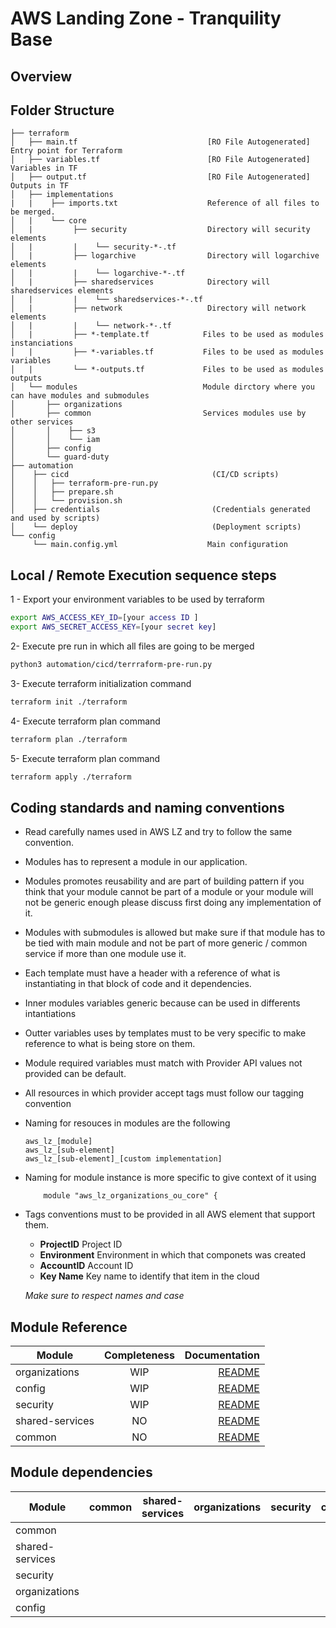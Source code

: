 # AWS Landing Zone - Tranquility Base
  
## Overview  
 
## Folder Structure
```  
├── terraform               
│   ├── main.tf                             [RO File Autogenerated] Entry point for Terraform
│   ├── variables.tf                        [RO File Autogenerated] Variables in TF
│   ├── output.tf                           [RO File Autogenerated] Outputs in TF
│   ├── implementations             
|   |    ├── imports.txt                    Reference of all files to be merged.
│   |    └── core
│   |         ├── security                  Directory will security elements 
│   |         |    └── security-*-.tf       
│   |         ├── logarchive                Directory will logarchive elements 
│   |         |    └── logarchive-*-.tf       
│   |         ├── sharedservices            Directory will sharedservices elements 
│   |         |    └── sharedservices-*-.tf       
│   |         ├── network                   Directory will network elements 
│   |         |    └── network-*-.tf       
│   |         ├── *-template.tf            Files to be used as modules instanciations 
│   |         ├── *-variables.tf           Files to be used as modules variables
│   |         └── *-outputs.tf             Files to be used as modules outputs
│   └── modules                            Module dirctory where you can have modules and submodules
│       ├── organizations
│       ├── common                         Services modules use by other services
│       │    ├── s3
│       │    └── iam
│       ├── config
│       └── guard-duty
├── automation
│    ├── cicd                                (CI/CD scripts)
│    │   ├── terraform-pre-run.py       
│    │   ├── prepare.sh
│    │   └── provision.sh      
│    ├── credentials                         (Credentials generated and used by scripts)
│    └── deploy                              (Deployment scripts)
└── config
     └── main.config.yml                    Main configuration
```

## Local / Remote Execution sequence steps

1 - Export your environment variables to be used by terraform
``` sh
export AWS_ACCESS_KEY_ID=[your access ID ]
export AWS_SECRET_ACCESS_KEY=[your secret key]
```

2- Execute pre run in which all files are going to be merged
``` sh
python3 automation/cicd/terrraform-pre-run.py
```

3- Execute terraform initialization command
``` sh
terraform init ./terraform
```

4- Execute terraform plan command
``` sh
terraform plan ./terraform
```

5- Execute terraform plan command
``` sh
terraform apply ./terraform
```
## Coding standards and naming conventions

* Read carefully names used in AWS LZ and try to follow the same convention. 
* Modules has to represent a module in our application. 
* Modules promotes reusability and are part of building pattern if you think that your module cannot be part of a module or your module will not be generic enough please discuss first doing any implementation of it.
* Modules with submodules is allowed but make sure if that module has to be tied with main module and not be part of more generic / common service if more than one module use it.
* Each template must have a header with a reference of what is instantiating in that block of code and it dependencies.
* Inner modules variables generic because can be used in differents intantiations
* Outter variables uses by templates must to be very specific to make reference to what is being store on them.
* Module required variables must match with Provider API values not provided can be default.
* All resources in which provider accept tags must follow our tagging convention 
* Naming for resouces in modules are the following
    ``` 
    aws_lz_[module]
    aws_lz_[sub-element]
    aws_lz_[sub-element]_[custom implementation]
    ```
* Naming for module instance is more specific to give context of it using 
    ```
        module "aws_lz_organizations_ou_core" {
    ```
* Tags conventions must to be provided in all AWS element that support them. 
    * **ProjectID**    Project ID
    * **Environment**  Environment in which that componets was created
    * **AccountID**    Account ID
    * **Key Name**     Key name to identify that item in the cloud 

    _Make sure to respect names and case_    

     


## Module Reference
| Module         | Completeness  | Documentation  |
| ----------------- |:-------------:| -----:|
| organizations     | WIP            |[README](/terraform/modules/organization/README.md)|
| config            | WIP            |[README](/terraform/modules/confg/README.md) |
| security          | WIP            |[README](/terraform/modules/security/README.md) |
| shared-services   | NO            |[README](/terraform/modules/sharedservices/README.md) |
| common            | NO            |[README](/terraform/modules/common/README.md) |


## Module dependencies 
| Module    			| common  		| shared-services  	| organizations | security 		| config 		|
| --------------------- |:-------------:| :-------------: 	|:-------------:| :------------:| -------------:|
|common					|     			|       			|       		|       		|  	     		|
|shared-services		|     			| 	     			|       		|       		|  	     		|
|security				|     			|  	     			|       		|       		|  	     		|
|organizations			|     			|  	     			|       		|       		|  	     		|
|config					|     			|       			|       		|       		|  	     		|
